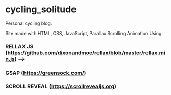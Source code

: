 # cycling_solitude

Personal cycling blog.

Site made with HTML, CSS, JavaScript, Parallax Scrolling Animation Using:

### RELLAX JS (https://github.com/dixonandmoe/rellax/blob/master/rellax.min.js) -->
### GSAP (https://greensock.com/)
### SCROLL REVEAL (https://scrollrevealjs.org)
